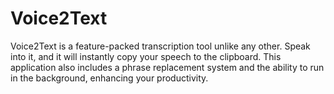# Voice2Text
Voice2Text is a feature-packed transcription tool unlike any other. Speak into it, and it will instantly copy your speech to the clipboard. This application also includes a phrase replacement system and the ability to run in the background, enhancing your productivity.
